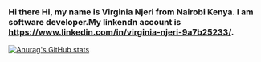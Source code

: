 ### Hi there Hi, my name is Virginia Njeri from Nairobi Kenya. I am  software developer.My linkendn account is https://www.linkedin.com/in/virginia-njeri-9a7b25233/.
[![Anurag's GitHub stats](https://github-readme-stats.vercel.app/api?username=virginia-njeri)](https://github.com/anuraghazra/github-readme-stats)
